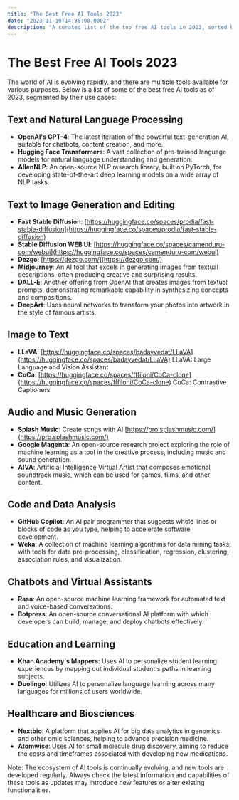 ```yaml
---
title: "The Best Free AI Tools 2023"
date: "2023-11-10T14:30:00.000Z"
description: "A curated list of the top free AI tools in 2023, sorted by their applications, from natural language processing to image generation."
---
```


# The Best Free AI Tools 2023

The world of AI is evolving rapidly, and there are multiple tools available for various purposes. Below is a list of some of the best free AI tools as of 2023, segmented by their use cases:

## Text and Natural Language Processing

- **OpenAI's GPT-4**: The latest iteration of the powerful text-generation AI, suitable for chatbots, content creation, and more.
- **Hugging Face Transformers**: A vast collection of pre-trained language models for natural language understanding and generation.
- **AllenNLP**: An open-source NLP research library, built on PyTorch, for developing state-of-the-art deep learning models on a wide array of NLP tasks.

## Text to Image Generation and Editing

- **Fast Stable Diffusion**: [https://huggingface.co/spaces/prodia/fast-stable-diffusion](https://huggingface.co/spaces/prodia/fast-stable-diffusion)
- **Stable Diffusion WEB UI**: [https://huggingface.co/spaces/camenduru-com/webui](https://huggingface.co/spaces/camenduru-com/webui)
- **Dezgo**: [https://dezgo.com/](https://dezgo.com/)
- **Midjourney**: An AI tool that excels in generating images from textual descriptions, often producing creative and surprising results.
- **DALL-E**: Another offering from OpenAI that creates images from textual prompts, demonstrating remarkable capability in synthesizing concepts and compositions.
- **DeepArt**: Uses neural networks to transform your photos into artwork in the style of famous artists.

## Image to Text

- **LLaVA**: [https://huggingface.co/spaces/badayvedat/LLaVA](https://huggingface.co/spaces/badayvedat/LLaVA) LLaVA: Large Language and Vision Assistant
- **CoCa**: [https://huggingface.co/spaces/fffiloni/CoCa-clone](https://huggingface.co/spaces/fffiloni/CoCa-clone) CoCa: Contrastive Captioners

## Audio and Music Generation

- **Splash Music**: Create songs with AI [https://pro.splashmusic.com/](https://pro.splashmusic.com/)
- **Google Magenta**: An open-source research project exploring the role of machine learning as a tool in the creative process, including music and sound generation.
- **AIVA**: Artificial Intelligence Virtual Artist that composes emotional soundtrack music, which can be used for games, films, and other content.

## Code and Data Analysis

- **GitHub Copilot**: An AI pair programmer that suggests whole lines or blocks of code as you type, helping to accelerate software development.
- **Weka**: A collection of machine learning algorithms for data mining tasks, with tools for data pre-processing, classification, regression, clustering, association rules, and visualization.

## Chatbots and Virtual Assistants

- **Rasa**: An open-source machine learning framework for automated text and voice-based conversations.
- **Botpress**: An open-source conversational AI platform with which developers can build, manage, and deploy chatbots effectively.

## Education and Learning

- **Khan Academy's Mappers**: Uses AI to personalize student learning experiences by mapping out individual student's paths in learning subjects.
- **Duolingo**: Utilizes AI to personalize language learning across many languages for millions of users worldwide.

## Healthcare and Biosciences

- **Nextbio**: A platform that applies AI for big data analytics in genomics and other omic sciences, helping to advance precision medicine.
- **Atomwise**: Uses AI for small molecule drug discovery, aiming to reduce the costs and timeframes associated with developing new medications.

Note: The ecosystem of AI tools is continually evolving, and new tools are developed regularly. Always check the latest information and capabilities of these tools as updates may introduce new features or alter existing functionalities.
